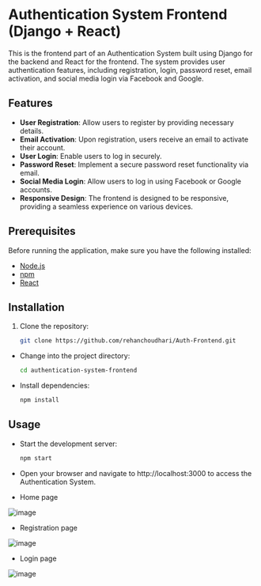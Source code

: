 # Authentication System Frontend (Django + React)

This is the frontend part of an Authentication System built using Django for the backend and React for the frontend. The system provides user authentication features, including registration, login, password reset, email activation, and social media login via Facebook and Google.

## Features

- **User Registration**: Allow users to register by providing necessary details.
- **Email Activation**: Upon registration, users receive an email to activate their account.
- **User Login**: Enable users to log in securely.
- **Password Reset**: Implement a secure password reset functionality via email.
- **Social Media Login**: Allow users to log in using Facebook or Google accounts.
- **Responsive Design**: The frontend is designed to be responsive, providing a seamless experience on various devices.

## Prerequisites

Before running the application, make sure you have the following installed:

- [Node.js](https://nodejs.org/)
- [npm](https://www.npmjs.com/)
- [React](https://reactjs.org/)

## Installation

1. Clone the repository:

   ```bash
   git clone https://github.com/rehanchoudhari/Auth-Frontend.git


- Change into the project directory:

   ```bash
   cd authentication-system-frontend

- Install dependencies:

   ```bash
   npm install

## Usage

- Start the development server:

  ```bash
  npm start

- Open your browser and navigate to http://localhost:3000 to access the Authentication System.

- Home page

![image](https://github.com/rehanchoudhari/Auth-Frontend/assets/74309338/1b75fd43-5882-410e-a8db-ade0ad5dcac9)


- Registration page

![image](https://github.com/rehanchoudhari/Auth-Frontend/assets/74309338/52f18ae2-2338-4c8a-95b1-9fc759682aff)


- Login page

![image](https://github.com/rehanchoudhari/Auth-Frontend/assets/74309338/cc0a75c0-1788-437f-b376-55de54299fde)




